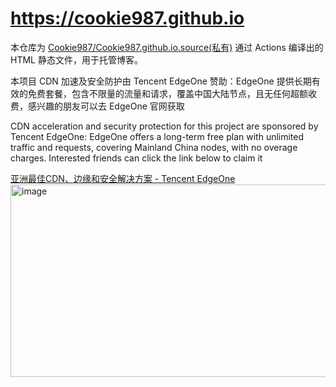 # https://cookie987.github.io

本仓库为 [Cookie987/Cookie987.github.io.source(私有)](https://github.com/Cookie987/Cookie987.github.io.source) 通过 Actions 编译出的 HTML 静态文件，用于托管博客。

本项目 CDN 加速及安全防护由 Tencent EdgeOne 赞助：EdgeOne 提供长期有效的免费套餐，包含不限量的流量和请求，覆盖中国大陆节点，且无任何超额收费，感兴趣的朋友可以去 EdgeOne 官网获取

CDN acceleration and security protection for this project are sponsored by Tencent EdgeOne: EdgeOne offers a long-term free plan with unlimited traffic and requests, covering Mainland China nodes, with no overage charges. Interested friends can click the link below to claim it

[亚洲最佳CDN、边缘和安全解决方案 - Tencent EdgeOne](https://edgeone.ai/zh?from=github)
<img width="2163" height="308" alt="image" src="https://github.com/user-attachments/assets/af85cd61-c016-4566-9899-9d8bb75e9513" />
